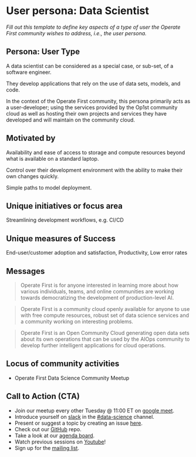 # User persona: Data Scientist

_Fill out this template to define key aspects of a type of user the Operate First community wishes to address, i.e., the user persona._

## Persona: User Type

A data scientist can be considered as a special case, or sub-set, of a software engineer.

They develop applications that rely on the use of data sets, models, and code.

In the context of the Operate First community, this persona primarily acts as a user-developer; using the services provided by the Op1st community cloud as well as hosting their own projects and services they have developed and will maintain on the community cloud.

## Motivated by

Availability and ease of access to storage and compute resources beyond what is available on a standard laptop.

Control over their development environment with the ability to make their own changes quickly.

Simple paths to model deployment.

## Unique initiatives or focus area

Streamlining development workflows, e.g. CI/CD

## Unique measures of Success

End-user/customer adoption and satisfaction,  Productivity, Low error rates

## Messages

> Operate First is for anyone interested in learning more about how various individuals, teams, and online communities are working towards democratizing the development of production-level AI.

> Operate First is a community cloud openly available for anyone to use with free compute resources, robust set of data science services and a community working on interesting problems.

> Operate First is an Open Community Cloud generating open data sets about its own operations that can be used by the AIOps community to develop further intelligent applications for cloud operations.

## Locus of community activities

* Operate First Data Science Community Meetup


## Call to Action (CTA)

* Join our meetup every other Tuesday @ 11:00 ET on [google meet](https://meet.google.com/eyb-yegj-gji).
* Introduce yourself on [slack](https://join.slack.com/t/operatefirst/shared_invite/zt-o2gn4wn8-O39g7sthTAuPCvaCNRnLww) in the [#data-science](https://operatefirst.slack.com/archives/C02KY881CJE) channel.
* Present or suggest a topic by creating an issue [here](https://github.com/aicoe-aiops/cloud-first-data-science-community/issues/new/choose).
* Check out our [GitHub](https://github.com/aicoe-aiops/cloud-first-data-science-community) repo.
* Take a look at our [agenda board](https://github.com/orgs/aicoe-aiops/projects/28).
* Watch previous sessions on [Youtube](https://www.youtube.com/channel/UCe87bwqlGoBQs2RvMQZ5_sg)!
* Sign up for the [mailing list](https://lists.operate-first.cloud/admin/lists/community.lists.operate-first.cloud/).
